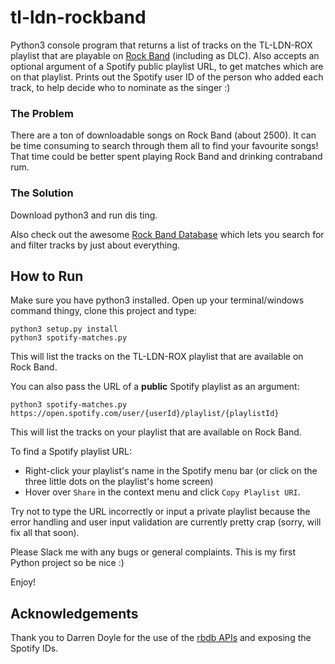 # tl-ldn-rockband

Python3 console program that returns a list of tracks on the TL-LDN-ROX playlist that are playable on [Rock Band](http://www.rockband4.com/) (including as DLC). Also accepts an optional argument of a Spotify public playlist URL, to get matches which are on that playlist. Prints out the Spotify user ID of the person who added each track, to help decide who to nominate as the singer :)

### The Problem
There are a ton of downloadable songs on Rock Band (about 2500). It can be time consuming to search through them all to find your favourite songs! That time could be better spent playing Rock Band and drinking contraband rum.

### The Solution
Download python3 and run dis ting.

Also check out the awesome [Rock Band Database](http://rbdb.online/) which lets you search for and filter tracks by just about everything.

## How to Run

Make sure you have python3 installed. Open up your terminal/windows command thingy, clone this project and type:

```
python3 setup.py install
python3 spotify-matches.py
```

This will list the tracks on the TL-LDN-ROX playlist that are available on Rock Band.

You can also pass the URL of a **public** Spotify playlist as an argument:

```
python3 spotify-matches.py https://open.spotify.com/user/{userId}/playlist/{playlistId}
```

This will list the tracks on your playlist that are available on Rock Band.

To find a Spotify playlist URL:
* Right-click your playlist's name in the Spotify menu bar (or click on the three little dots on the playlist's home screen)
* Hover over `Share` in the context menu and click `Copy Playlist URI`.

Try not to type the URL incorrectly or input a private playlist because the error handling and user input validation are currently pretty crap (sorry, will fix all that soon).

Please Slack me with any bugs or general complaints. This is my first Python project so be nice :)

Enjoy!

## Acknowledgements
Thank you to Darren Doyle for the use of the [rbdb APIs](http://rbdb.online/) and exposing the Spotify IDs.
